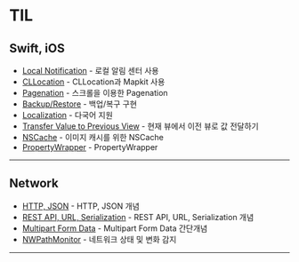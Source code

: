 # TIL

## Swift, iOS

- [Local Notification](TIL/Local_Notification.md) - 로컬 알림 센터 사용  
- [CLLocation](TIL/CLLocation.md) - CLLocation과 Mapkit 사용  
- [Pagenation](TIL/Pagenation.md) - 스크롤을 이용한 Pagenation  
- [Backup/Restore](TIL/Backup_Restore.md) - 백업/복구 구현  
- [Localization](TIL/Localization.md) - 다국어 지원  
- [Transfer Value to Previous View](TIL/TransferValueToPreviousView.md) - 현재 뷰에서 이전 뷰로 값 전달하기
- [NSCache](TIL/NSCache.md) - 이미지 캐시를 위한 NSCache
- [PropertyWrapper](TIL/PropertyWrapper.md) - PropertyWrapper
---

## Network

- [HTTP, JSON](TIL/HTTP_JSON.md) - HTTP, JSON 개념  
- [REST API, URL, Serialization](TIL/RESTAPI_URL_Serialization.md) - REST API, URL, Serialization 개념  
- [Multipart Form Data](TIL/Multipart_Form_Data.md) - Multipart Form Data 간단개념  
- [NWPathMonitor](TIL/NWPathMonitor.md) - 네트워크 상태 및 변화 감지  

---